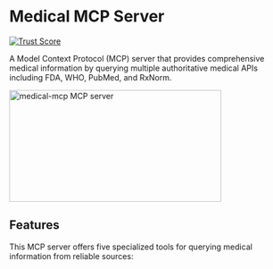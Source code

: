 # Medical MCP Server

[![Trust Score](https://archestra.ai/mcp-catalog/api/badge/quality/JamesANZ/medical-mcp)](https://archestra.ai/mcp-catalog/jamesanz__medical-mcp)

A Model Context Protocol (MCP) server that provides comprehensive medical information by querying multiple authoritative medical APIs including FDA, WHO, PubMed, and RxNorm.

<a href="https://glama.ai/mcp/servers/@JamesANZ/medical-mcp">
  <img width="380" height="200" src="https://glama.ai/mcp/servers/@JamesANZ/medical-mcp/badge" alt="medical-mcp MCP server" />
</a>

## Features

This MCP server offers five specialized tools for querying medical information from reliable sources: